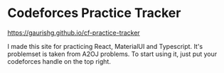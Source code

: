 # Codeforces Practice Tracker

https://gaurishg.github.io/cf-practice-tracker

I made this site for practicing React, MaterialUI and Typescript. It's problemset is taken from A2OJ problems. To start using it, just put your codeforces handle on the top right.
